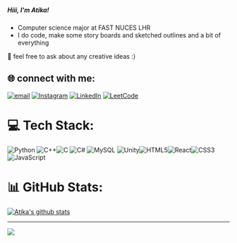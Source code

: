 

##### Hiii, I'm Atika!

- Computer science major at FAST NUCES LHR<br/>
- I do code, make some story boards and sketched outlines and a bit of everything<br/>

🌱 feel free to ask about any creative ideas :)

<!-- GitHub stats from https://github.com/anuraghazra/github-readme-stats -->
## 🌐  connect with me:

[![email](https://img.shields.io/badge/Email-D14836?logo=gmail&logoColor=white)](mailto:atikahussain248@gmail.com)
[![Instagram](https://img.shields.io/badge/Instagram-%23E4405F.svg?logo=Instagram&logoColor=white)](https://instagram.com/rdiantart) 
[![LinkedIn](https://img.shields.io/badge/LinkedIn-%230077B5.svg?logo=linkedin&logoColor=white)](https://linkedin.com/in/atikaahussain248)
[![LeetCode](https://img.shields.io/badge/LeetCode-FFA116?logo=leetcode&logoColor=white)](https://leetcode.com/atikaa_hussain)


# 💻 Tech Stack:
![Python](https://img.shields.io/badge/python-%233776AB.svg?style=for-the-badge&logo=python&logoColor=white) ![C++](https://img.shields.io/badge/c++-%2300599C.svg?style=for-the-badge&logo=c%2B%2B&logoColor=white)![C](https://img.shields.io/badge/c-%2300599C.svg?style=for-the-badge&logo=c&logoColor=white) ![C#](https://img.shields.io/badge/c%23-%23239120.svg?style=for-the-badge&logo=csharp&logoColor=white) ![MySQL](https://img.shields.io/badge/mysql-4479A1.svg?style=for-the-badge&logo=mysql&logoColor=white) ![Unity](https://img.shields.io/badge/unity-%23000000.svg?style=for-the-badge&logo=unity&logoColor=white)![HTML5](https://img.shields.io/badge/html5-%23E34F26.svg?style=for-the-badge&logo=html5&logoColor=white)![React](https://img.shields.io/badge/react-%2361DAFB.svg?style=for-the-badge&logo=react&logoColor=black)![CSS3](https://img.shields.io/badge/css3-%231572B6.svg?style=for-the-badge&logo=css3&logoColor=white)![JavaScript](https://img.shields.io/badge/javascript-%23F7DF1E.svg?style=for-the-badge&logo=javascript&logoColor=black)


# 📊 GitHub Stats:
[![Atika's github stats](https://github-readme-stats.vercel.app/api?username=atikaahussain&count_private=true&show_icons=true&theme=radical&hide_rank=false)](https://github.com/atikaahussain/github-readme-stats)<br/>


---
[![](https://visitcount.itsvg.in/api?id=atikaahussain&icon=0&color=0)](https://visitcount.itsvg.in)

<!-- Proudly created with GPRM ( https://gprm.itsvg.in ) -->

